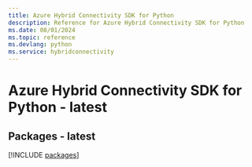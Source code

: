 ```yaml
---
title: Azure Hybrid Connectivity SDK for Python
description: Reference for Azure Hybrid Connectivity SDK for Python
ms.date: 08/01/2024
ms.topic: reference
ms.devlang: python
ms.service: hybridconnectivity
---
```

# Azure Hybrid Connectivity SDK for Python - latest
## Packages - latest
[!INCLUDE [packages](hybrid-connectivity-index.md)]